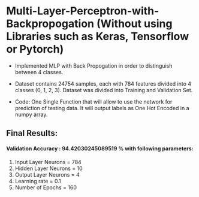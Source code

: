 # Multi-Layer-Perceptron-with-Backpropogation (Without using Libraries such as Keras, Tensorflow or Pytorch)
- Implemented MLP with Back Propogation in order to distinguish between 4 classes.

- Dataset contains 24754 samples, each with 784 features divided into 4 classes (0, 1, 2, 3). Dataset was divided into Training and Validation Set.

- Code: One Single Function that will allow to use the network for prediction of testing data. It will output labels as One Hot Encoded in a numpy array.

## Final Results:
#### Validation Accuracy :  94.42030245089519 % with following parameters:
1. Input Layer Neurons = 784
2. Hidden Layer Neurons = 10
3. Output Layer Neurons = 4
4. Learning rate = 0.1
5. Number of Epochs = 160
